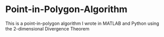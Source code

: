 # Point-in-Polygon-Algorithm
This is a point-in-polygon algorithm I wrote in MATLAB and Python using the 2-dimensional Divergence Theorem
